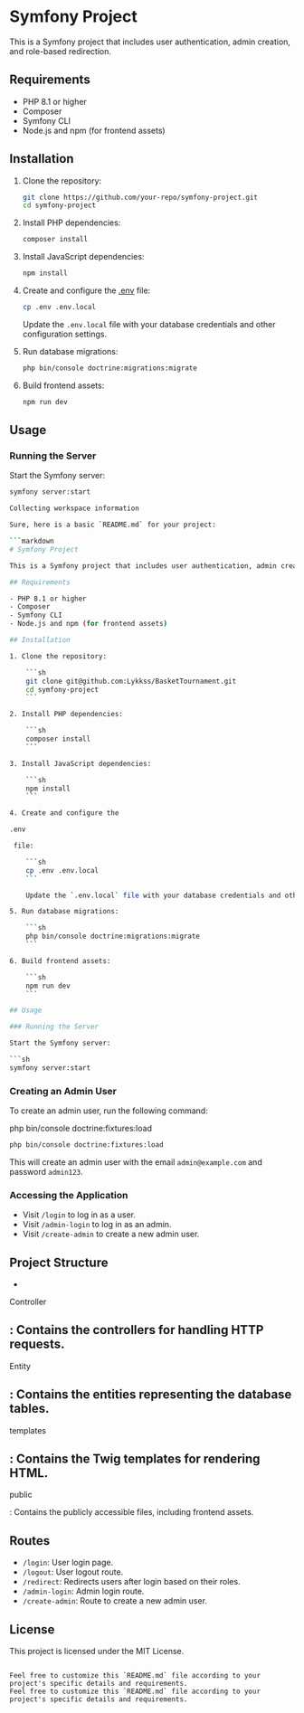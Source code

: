 # Symfony Project

This is a Symfony project that includes user authentication, admin creation, and role-based redirection.

## Requirements

- PHP 8.1 or higher
- Composer
- Symfony CLI
- Node.js and npm (for frontend assets)

## Installation

1. Clone the repository:

    ```sh
    git clone https://github.com/your-repo/symfony-project.git
    cd symfony-project
    ```

2. Install PHP dependencies:

    ```sh
    composer install
    ```

3. Install JavaScript dependencies:

    ```sh
    npm install
    ```

4. Create and configure the [.env](http://_vscodecontentref_/0) file:

    ```sh
    cp .env .env.local
    ```

    Update the `.env.local` file with your database credentials and other configuration settings.

5. Run database migrations:

    ```sh
    php bin/console doctrine:migrations:migrate
    ```

6. Build frontend assets:

    ```sh
    npm run dev
    ```

## Usage

### Running the Server

Start the Symfony server:

```sh
symfony server:start

Collecting workspace information

Sure, here is a basic `README.md` for your project:

```markdown
# Symfony Project

This is a Symfony project that includes user authentication, admin creation, and role-based redirection.

## Requirements

- PHP 8.1 or higher
- Composer
- Symfony CLI
- Node.js and npm (for frontend assets)

## Installation

1. Clone the repository:

    ```sh
    git clone git@github.com:Lykkss/BasketTournament.git
    cd symfony-project
    ```

2. Install PHP dependencies:

    ```sh
    composer install
    ```

3. Install JavaScript dependencies:

    ```sh
    npm install
    ```

4. Create and configure the 

.env

 file:

    ```sh
    cp .env .env.local
    ```

    Update the `.env.local` file with your database credentials and other configuration settings.

5. Run database migrations:

    ```sh
    php bin/console doctrine:migrations:migrate
    ```

6. Build frontend assets:

    ```sh
    npm run dev
    ```

## Usage

### Running the Server

Start the Symfony server:

```sh
symfony server:start
```

### Creating an Admin User

To create an admin user, run the following command:

php bin/console doctrine:fixtures:load

```sh
php bin/console doctrine:fixtures:load
```

This will create an admin user with the email `admin@example.com` and password `admin123`.

### Accessing the Application

- Visit `/login` to log in as a user.
- Visit `/admin-login` to log in as an admin.
- Visit `/create-admin` to create a new admin user.

## Project Structure

- 

Controller

: Contains the controllers for handling HTTP requests.
- 

Entity

: Contains the entities representing the database tables.
- 

templates

: Contains the Twig templates for rendering HTML.
- 

public

: Contains the publicly accessible files, including frontend assets.

## Routes

- `/login`: User login page.
- `/logout`: User logout route.
- `/redirect`: Redirects users after login based on their roles.
- `/admin-login`: Admin login route.
- `/create-admin`: Route to create a new admin user.

## License

This project is licensed under the MIT License.
```

Feel free to customize this `README.md` file according to your project's specific details and requirements.
Feel free to customize this `README.md` file according to your project's specific details and requirements.